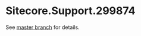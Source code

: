 # Sitecore.Support.299874

See [master branch](https://github.com/sitecoresupport/Sitecore.Support.299874) for details.